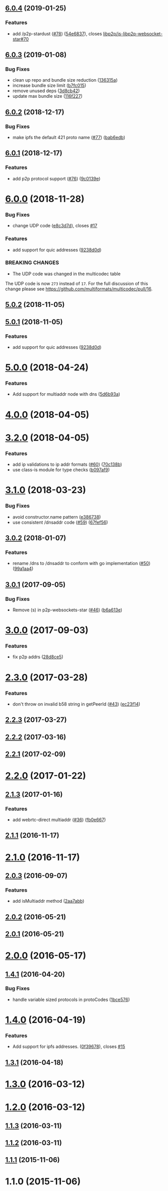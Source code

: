 <a name="6.0.4"></a>
## [6.0.4](https://github.com/multiformats/js-multiaddr/compare/v6.0.3...v6.0.4) (2019-01-25)


### Features

* add /p2p-stardust ([#78](https://github.com/multiformats/js-multiaddr/issues/78)) ([54e6837](https://github.com/multiformats/js-multiaddr/commit/54e6837)), closes [libp2p/js-libp2p-websocket-star#70](https://github.com/libp2p/js-libp2p-websocket-star/issues/70)



<a name="6.0.3"></a>
## [6.0.3](https://github.com/multiformats/js-multiaddr/compare/v6.0.2...v6.0.3) (2019-01-08)


### Bug Fixes

* clean up repo and bundle size reduction ([136315a](https://github.com/multiformats/js-multiaddr/commit/136315a))
* increase bundle size limit ([b7fc015](https://github.com/multiformats/js-multiaddr/commit/b7fc015))
* remove unused deps ([3d8cb42](https://github.com/multiformats/js-multiaddr/commit/3d8cb42))
* update max bundle size ([116f227](https://github.com/multiformats/js-multiaddr/commit/116f227))



<a name="6.0.2"></a>
## [6.0.2](https://github.com/multiformats/js-multiaddr/compare/v6.0.1...v6.0.2) (2018-12-17)


### Bug Fixes

* make ipfs the default 421 proto name ([#77](https://github.com/multiformats/js-multiaddr/issues/77)) ([bab6edb](https://github.com/multiformats/js-multiaddr/commit/bab6edb))



<a name="6.0.1"></a>
## [6.0.1](https://github.com/multiformats/js-multiaddr/compare/v6.0.0...v6.0.1) (2018-12-17)


### Features

* add p2p protocol support ([#76](https://github.com/multiformats/js-multiaddr/issues/76)) ([9c0139e](https://github.com/multiformats/js-multiaddr/commit/9c0139e))



<a name="6.0.0"></a>
# [6.0.0](https://github.com/multiformats/js-multiaddr/compare/v5.0.0...v6.0.0) (2018-11-28)


### Bug Fixes

* change UDP code ([e8c3d7d](https://github.com/multiformats/js-multiaddr/commit/e8c3d7d)), closes [#17](https://github.com/multiformats/js-multiaddr/issues/17)


### Features

* add support for quic addresses ([9238d0d](https://github.com/multiformats/js-multiaddr/commit/9238d0d))


### BREAKING CHANGES

* The UDP code was changed in the multicodec table

The UDP code is now `273` instead of `17`. For the full discussion of this change
please see https://github.com/multiformats/multicodec/pull/16.



<a name="5.0.2"></a>
## [5.0.2](https://github.com/multiformats/js-multiaddr/compare/v5.0.1...v5.0.2) (2018-11-05)



<a name="5.0.1"></a>
## [5.0.1](https://github.com/multiformats/js-multiaddr/compare/v5.0.0...v5.0.1) (2018-11-05)


### Features

* add support for quic addresses ([9238d0d](https://github.com/multiformats/js-multiaddr/commit/9238d0d))



<a name="5.0.0"></a>
# [5.0.0](https://github.com/multiformats/js-multiaddr/compare/v4.0.0...v5.0.0) (2018-04-24)


### Features

* Add support for multiaddr node with dns ([5d6b93a](https://github.com/multiformats/js-multiaddr/commit/5d6b93a))



<a name="4.0.0"></a>
# [4.0.0](https://github.com/multiformats/js-multiaddr/compare/v3.2.0...v4.0.0) (2018-04-05)



<a name="3.2.0"></a>
# [3.2.0](https://github.com/multiformats/js-multiaddr/compare/v3.1.0...v3.2.0) (2018-04-05)


### Features

* add ip validations to ip addr formats ([#60](https://github.com/multiformats/js-multiaddr/issues/60)) ([70c138b](https://github.com/multiformats/js-multiaddr/commit/70c138b))
* use class-is module for type checks ([b097af9](https://github.com/multiformats/js-multiaddr/commit/b097af9))



<a name="3.1.0"></a>
# [3.1.0](https://github.com/multiformats/js-multiaddr/compare/v3.0.2...v3.1.0) (2018-03-23)


### Bug Fixes

* avoid constructor.name pattern ([e386738](https://github.com/multiformats/js-multiaddr/commit/e386738))
* use consistent /dnsaddr code ([#59](https://github.com/multiformats/js-multiaddr/issues/59)) ([67fef56](https://github.com/multiformats/js-multiaddr/commit/67fef56))



<a name="3.0.2"></a>
## [3.0.2](https://github.com/multiformats/js-multiaddr/compare/v3.0.1...v3.0.2) (2018-01-07)


### Features

* rename /dns to /dnsaddr to conform with go implementation ([#50](https://github.com/multiformats/js-multiaddr/issues/50)) ([99a1aa4](https://github.com/multiformats/js-multiaddr/commit/99a1aa4))



<a name="3.0.1"></a>
## [3.0.1](https://github.com/multiformats/js-multiaddr/compare/v3.0.0...v3.0.1) (2017-09-05)


### Bug Fixes

* Remove (s) in p2p-websockets-star ([#46](https://github.com/multiformats/js-multiaddr/issues/46)) ([b6a613e](https://github.com/multiformats/js-multiaddr/commit/b6a613e))



<a name="3.0.0"></a>
# [3.0.0](https://github.com/multiformats/js-multiaddr/compare/v2.3.0...v3.0.0) (2017-09-03)


### Features

* fix p2p addrs  ([28d8ce5](https://github.com/multiformats/js-multiaddr/commit/28d8ce5))



<a name="2.3.0"></a>
# [2.3.0](https://github.com/multiformats/js-multiaddr/compare/v2.2.3...v2.3.0) (2017-03-28)


### Features

* don't throw on invalid b58 string in getPeerId ([#43](https://github.com/multiformats/js-multiaddr/issues/43)) ([ec23f14](https://github.com/multiformats/js-multiaddr/commit/ec23f14))



<a name="2.2.3"></a>
## [2.2.3](https://github.com/multiformats/js-multiaddr/compare/v2.2.2...v2.2.3) (2017-03-27)



<a name="2.2.2"></a>
## [2.2.2](https://github.com/multiformats/js-multiaddr/compare/v2.2.1...v2.2.2) (2017-03-16)



<a name="2.2.1"></a>
## [2.2.1](https://github.com/multiformats/js-multiaddr/compare/v2.2.0...v2.2.1) (2017-02-09)



<a name="2.2.0"></a>
# [2.2.0](https://github.com/multiformats/js-multiaddr/compare/v2.1.3...v2.2.0) (2017-01-22)



<a name="2.1.3"></a>
## [2.1.3](https://github.com/multiformats/js-multiaddr/compare/v2.1.1...v2.1.3) (2017-01-16)


### Features

* add webrtc-direct multiaddr ([#36](https://github.com/multiformats/js-multiaddr/issues/36)) ([fb0e667](https://github.com/multiformats/js-multiaddr/commit/fb0e667))



<a name="2.1.1"></a>
## [2.1.1](https://github.com/multiformats/js-multiaddr/compare/v2.1.0...v2.1.1) (2016-11-17)



<a name="2.1.0"></a>
# [2.1.0](https://github.com/multiformats/js-multiaddr/compare/v2.0.3...v2.1.0) (2016-11-17)



<a name="2.0.3"></a>
## [2.0.3](https://github.com/multiformats/js-multiaddr/compare/v2.0.2...v2.0.3) (2016-09-07)


### Features

* add isMultiaddr method ([2aa7abb](https://github.com/multiformats/js-multiaddr/commit/2aa7abb))



<a name="2.0.2"></a>
## [2.0.2](https://github.com/multiformats/js-multiaddr/compare/v2.0.1...v2.0.2) (2016-05-21)



<a name="2.0.1"></a>
## [2.0.1](https://github.com/multiformats/js-multiaddr/compare/v2.0.0...v2.0.1) (2016-05-21)



<a name="2.0.0"></a>
# [2.0.0](https://github.com/multiformats/js-multiaddr/compare/v1.4.1...v2.0.0) (2016-05-17)



<a name="1.4.1"></a>
## [1.4.1](https://github.com/multiformats/js-multiaddr/compare/v1.4.0...v1.4.1) (2016-04-20)


### Bug Fixes

* handle variable sized protocols in protoCodes ([1bce576](https://github.com/multiformats/js-multiaddr/commit/1bce576))



<a name="1.4.0"></a>
# [1.4.0](https://github.com/multiformats/js-multiaddr/compare/v1.3.1...v1.4.0) (2016-04-19)


### Features

* Add support for ipfs addresses. ([0f39678](https://github.com/multiformats/js-multiaddr/commit/0f39678)), closes [#15](https://github.com/multiformats/js-multiaddr/issues/15)



<a name="1.3.1"></a>
## [1.3.1](https://github.com/multiformats/js-multiaddr/compare/v1.3.0...v1.3.1) (2016-04-18)



<a name="1.3.0"></a>
# [1.3.0](https://github.com/multiformats/js-multiaddr/compare/v1.2.0...v1.3.0) (2016-03-12)



<a name="1.2.0"></a>
# [1.2.0](https://github.com/multiformats/js-multiaddr/compare/v1.1.3...v1.2.0) (2016-03-12)



<a name="1.1.3"></a>
## [1.1.3](https://github.com/multiformats/js-multiaddr/compare/v1.1.2...v1.1.3) (2016-03-11)



<a name="1.1.2"></a>
## [1.1.2](https://github.com/multiformats/js-multiaddr/compare/v1.1.1...v1.1.2) (2016-03-11)



<a name="1.1.1"></a>
## [1.1.1](https://github.com/multiformats/js-multiaddr/compare/v1.1.0...v1.1.1) (2015-11-06)



<a name="1.1.0"></a>
# 1.1.0 (2015-11-06)



